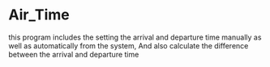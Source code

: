 # Air_Time
this program includes the setting the arrival and departure time manually as well as automatically from the system, And also calculate the difference between the arrival and departure time
